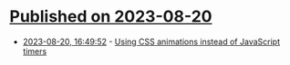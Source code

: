 # [Published on 2023-08-20](index.md)

* [2023-08-20, 16:49:52](https://lobste.rs/s/rvtu87/using_css_animations_instead_javascript) - [Using CSS animations instead of JavaScript timers](https://muffinman.io/blog/css-animations-instead-of-js-timers/)
